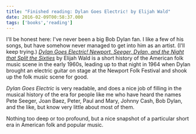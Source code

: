 ```yaml
---
title: "Finished reading: Dylan Goes Electric! by Elijah Wald"
date: 2016-02-09T00:58:37.000
tags: ['books','reading']
---
```


I'll be honest here: I've never been a big Bob Dylan fan. I like a few of his songs, but have somehow never managed to get into him as an artist. (I'll keep trying.) [_Dylan Goes Electric! Newport, Seeger, Dylan, and the Night that Split the Sixties_](http://amzn.to/1K8B6c3) by Elijah Wald is a short history of the American folk music scene in the early 1960s, leading up to that night in 1964 when Dylan brought an electric guitar on stage at the Newport Folk Festival and shook up the folk music scene for good.

_Dylan Goes Electric_ is very readable, and does a nice job of filling in the musical history of the era for people like me who have heard the names Pete Seeger, Joan Baez, Peter, Paul and Mary, Johnny Cash, Bob Dylan, and the like, but know very little about most of them.

Nothing too deep or too profound, but a nice snapshot of a particular short era in American folk and popular music.
